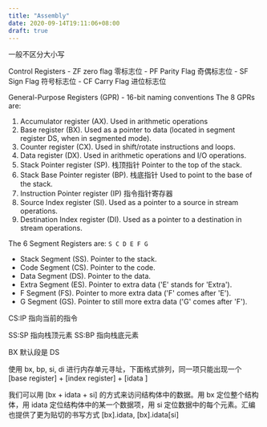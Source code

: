 ```yaml
---
title: "Assembly"
date: 2020-09-14T19:11:06+08:00
draft: true
---
```

一般不区分大小写

Control Registers
    - ZF zero flag 零标志位
    - PF Parity Flag 奇偶标志位
    - SF Sign Flag  符号标志位
    - CF Carry Flag 进位标志位

General-Purpose Registers (GPR) - 16-bit naming conventions
The 8 GPRs are:
1. Accumulator register (AX).           Used in arithmetic operations
2. Base register (BX).                  Used as a pointer to data (located in segment register DS, when in segmented mode).
3. Counter register (CX).               Used in shift/rotate instructions and loops.
4. Data register (DX).                  Used in arithmetic operations and I/O operations.
5. Stack Pointer register (SP).         栈顶指针 Pointer to the top of the stack.
6. Stack Base Pointer register (BP).    栈底指针 Used to point to the base of the stack.
7. Instruction Pointer register (IP)    指令指针寄存器
8. Source Index register (SI).          Used as a pointer to a source in stream operations.
9. Destination Index register (DI).     Used as a pointer to a destination in stream operations.



The 6 Segment Registers are: `S C D E F G`
- Stack Segment (SS). Pointer to the stack.
- Code Segment (CS). Pointer to the code.
- Data Segment (DS). Pointer to the data.
- Extra Segment (ES). Pointer to extra data ('E' stands for 'Extra').
- F Segment (FS). Pointer to more extra data ('F' comes after 'E').
- G Segment (GS). Pointer to still more extra data ('G' comes after 'F').

CS:IP 指向当前的指令

SS:SP 指向栈顶元素
SS:BP 指向栈底元素

BX 默认段是 DS

使用 bx, bp, si, di 进行内存单元寻址，下面格式排列，同一项只能出现一个
[base register] + [index register] + [idata ]

我们可以用 [bx + idata + si] 的方式来访问结构体中的数据。用 bx 定位整个结构体，用 idata 定位结构体中的某一个数据项，用 si 定位数据中的每个元素。汇编也提供了更为贴切的书写方式 [bx].idata, [bx].idata[si]




